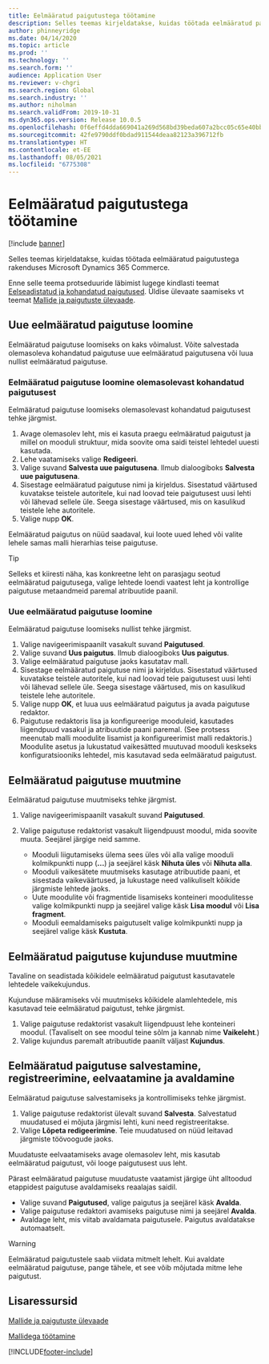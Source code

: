 ```yaml
---
title: Eelmääratud paigutustega töötamine
description: Selles teemas kirjeldatakse, kuidas töötada eelmääratud paigutustega rakenduses Microsoft Dynamics 365 Commerce.
author: phinneyridge
ms.date: 04/14/2020
ms.topic: article
ms.prod: ''
ms.technology: ''
ms.search.form: ''
audience: Application User
ms.reviewer: v-chgri
ms.search.region: Global
ms.search.industry: ''
ms.author: niholman
ms.search.validFrom: 2019-10-31
ms.dyn365.ops.version: Release 10.0.5
ms.openlocfilehash: 0f6effd4dda669041a269d568bd39beda607a2bcc05c65e40bb76c6f1d02cd5e
ms.sourcegitcommit: 42fe9790ddf0bdad911544deaa82123a396712fb
ms.translationtype: HT
ms.contentlocale: et-EE
ms.lasthandoff: 08/05/2021
ms.locfileid: "6775308"
---
```

# <a name="work-with-preset-layouts"></a>Eelmääratud paigutustega töötamine

[!include [banner](includes/banner.md)]

Selles teemas kirjeldatakse, kuidas töötada eelmääratud paigutustega rakenduses Microsoft Dynamics 365 Commerce.

Enne selle teema protseduuride läbimist lugege kindlasti teemat [Eelseadistatud ja kohandatud paigutused](templates-layouts-overview.md#preset-and-custom-layouts). Üldise ülevaate saamiseks vt teemat [Mallide ja paigutuste ülevaade](templates-layouts-overview.md).

## <a name="create-a-new-preset-layout"></a>Uue eelmääratud paigutuse loomine

Eelmääratud paigutuse loomiseks on kaks võimalust. Võite salvestada olemasoleva kohandatud paigutuse uue eelmääratud paigutusena või luua nullist eelmääratud paigutuse.

### <a name="create-a-preset-layout-from-an-existing-custom-layout"></a>Eelmääratud paigutuse loomine olemasolevast kohandatud paigutusest

Eelmääratud paigutuse loomiseks olemasolevast kohandatud paigutusest tehke järgmist.

1. Avage olemasolev leht, mis ei kasuta praegu eelmääratud paigutust ja millel on mooduli struktuur, mida soovite oma saidi teistel lehtedel uuesti kasutada.
1. Lehe vaatamiseks valige **Redigeeri**.
1. Valige suvand **Salvesta uue paigutusena**. Ilmub dialoogiboks **Salvesta uue paigutusena**.
1. Sisestage eelmääratud paigutuse nimi ja kirjeldus. Sisestatud väärtused kuvatakse teistele autoritele, kui nad loovad teie paigutusest uusi lehti või lähevad sellele üle. Seega sisestage väärtused, mis on kasulikud teistele lehe autoritele.
1. Valige nupp **OK**.

Eelmääratud paigutus on nüüd saadaval, kui loote uued lehed või valite lehele samas malli hierarhias teise paigutuse.

> [!TIP]
> Selleks et kiiresti näha, kas konkreetne leht on parasjagu seotud eelmääratud paigutusega, valige lehtede loendi vaatest leht ja kontrollige paigutuse metaandmeid paremal atribuutide paanil.

### <a name="create-a-new-preset-layout"></a>Uue eelmääratud paigutuse loomine

Eelmääratud paigutuse loomiseks nullist tehke järgmist.

1. Valige navigeerimispaanilt vasakult suvand **Paigutused**.
1. Valige suvand **Uus paigutus**. Ilmub dialoogiboks **Uus paigutus**.
1. Valige eelmääratud paigutuse jaoks kasutatav mall.
1. Sisestage eelmääratud paigutuse nimi ja kirjeldus. Sisestatud väärtused kuvatakse teistele autoritele, kui nad loovad teie paigutusest uusi lehti või lähevad sellele üle. Seega sisestage väärtused, mis on kasulikud teistele lehe autoritele.
1. Valige nupp **OK**, et luua uus eelmääratud paigutus ja avada paigutuse redaktor.
1. Paigutuse redaktoris lisa ja konfigureerige mooduleid, kasutades liigendpuud vasakul ja atribuutide paani paremal. (See protsess meenutab malli moodulite lisamist ja konfigureerimist malli redaktoris.) Moodulite asetus ja lukustatud vaikesätted muutuvad mooduli keskseks konfiguratsiooniks lehtedel, mis kasutavad seda eelmääratud paigutust.

## <a name="modify-a-preset-layout"></a>Eelmääratud paigutuse muutmine

Eelmääratud paigutuse muutmiseks tehke järgmist.

1. Valige navigeerimispaanilt vasakult suvand **Paigutused**.
1. Valige paigutuse redaktorist vasakult liigendpuust moodul, mida soovite muuta. Seejärel järgige neid samme.

    - Mooduli liigutamiseks ülema sees üles või alla valige mooduli kolmikpunkti nupp (**...**) ja seejärel käsk **Nihuta üles** või **Nihuta alla**.
    - Mooduli vaikesätete muutmiseks kasutage atribuutide paani, et sisestada vaikeväärtused, ja lukustage need valikuliselt kõikide järgmiste lehtede jaoks.
    - Uute moodulite või fragmentide lisamiseks konteineri moodulitesse valige kolmikpunkti nupp ja seejärel valige käsk **Lisa moodul** või **Lisa fragment**.
    - Mooduli eemaldamiseks paigutuselt valige kolmikpunkti nupp ja seejärel valige käsk **Kustuta**.

## <a name="change-a-preset-layout-theme"></a>Eelmääratud paigutuse kujunduse muutmine

Tavaline on seadistada kõikidele eelmääratud paigutust kasutavatele lehtedele vaikekujundus.

Kujunduse määramiseks või muutmiseks kõikidele alamlehtedele, mis kasutavad teie eelmääratud paigutust, tehke järgmist.

1. Valige paigutuse redaktorist vasakult liigendpuust lehe konteineri moodul. (Tavaliselt on see moodul teine sõlm ja kannab nime **Vaikeleht**.)
1. Valige kujundus paremalt atribuutide paanilt väljast **Kujundus**.

## <a name="save-check-in-preview-and-publish-a-preset-layout"></a>Eelmääratud paigutuse salvestamine, registreerimine, eelvaatamine ja avaldamine

Eelmääratud paigutuse salvestamiseks ja kontrollimiseks tehke järgmist.

1. Valige paigutuse redaktorist ülevalt suvand **Salvesta**. Salvestatud muudatused ei mõjuta järgmisi lehti, kuni need registreeritakse.
1. Valige **Lõpeta redigeerimine**. Teie muudatused on nüüd leitavad järgmiste töövoogude jaoks.

Muudatuste eelvaatamiseks avage olemasolev leht, mis kasutab eelmääratud paigutust, või looge paigutusest uus leht.

Pärast eelmääratud paigutuse muudatuste vaatamist järgige üht alltoodud etappidest paigutuse avaldamiseks reaalajas saidil.

* Valige suvand **Paigutused**, valige paigutus ja seejärel käsk **Avalda**.
* Valige paigutuse redaktori avamiseks paigutuse nimi ja seejärel **Avalda**.
* Avaldage leht, mis viitab avaldamata paigutusele. Paigutus avaldatakse automaatselt.

> [!WARNING]
> Eelmääratud paigutustele saab viidata mitmelt lehelt. Kui avaldate eelmääratud paigutuse, pange tähele, et see võib mõjutada mitme lehe paigutust.

## <a name="additional-resources"></a>Lisaressursid

[Mallide ja paigutuste ülevaade](templates-layouts-overview.md)

[Mallidega töötamine](work-with-templates.md)


[!INCLUDE[footer-include](../includes/footer-banner.md)]
